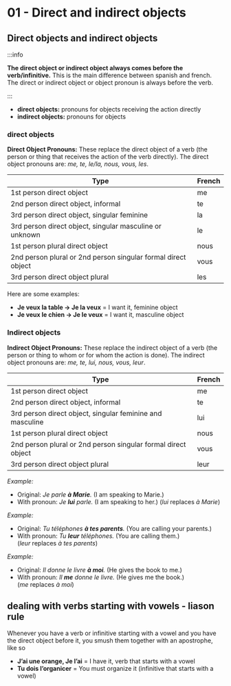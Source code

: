 # 01 - Direct and indirect objects

## Direct objects and indirect objects

:::info

**The direct object or indirect object always comes before the verb/infinitive.** This is the main difference between spanish and french. The direct or indirect object or object pronoun is always before the verb.

:::

- **direct objects:** pronouns for objects receiving the action directly
- **indirect objects:** pronouns for objects

### **direct objects**

**Direct Object Pronouns:** These replace the direct object of a verb (the person or thing that receives the action of the verb directly). The direct object pronouns are: *me, te, le/la, nous, vous, les*.

| Type                                                          | French |
| ------------------------------------------------------------- | ------ |
| 1st person direct object                                      | me     |
| 2nd person direct object, informal                            | te     |
| 3rd person direct object, singular feminine                   | la     |
| 3rd person direct object, singular masculine or unknown       | le     |
| 1st person plural direct object                               | nous   |
| 2nd person plural or 2nd person singular formal direct object | vous   |
| 3rd person direct object plural                               | les    |

Here are some examples:

- **Je veux la table → Je la veux** = I want it, feminine object
- **Je veux le chien → Je le veux** = I want it, masculine object

### Indirect objects

**Indirect Object Pronouns:** These replace the indirect object of a verb (the person or thing to whom or for whom the action is done). The indirect object pronouns are: *me, te, lui, nous, vous, leur*.

| Type                                                          | French |
| ------------------------------------------------------------- | ------ |
| 1st person direct object                                      | me     |
| 2nd person direct object, informal                            | te     |
| 3rd person direct object, singular feminine and masculine     | lui    |
| 1st person plural direct object                               | nous   |
| 2nd person plural or 2nd person singular formal direct object | vous   |
| 3rd person direct object plural                               | leur   |

_Example:_

- Original: *Je parle **à Marie**.* (I am speaking to Marie.)
- With pronoun: *Je **lui** parle.* (I am speaking to her.) (*lui* replaces *à Marie*)

_Example:_

- Original: *Tu téléphones **à tes parents**.* (You are calling your parents.)
- With pronoun: *Tu **leur** téléphones.* (You are calling them.) (*leur* replaces *à tes parents*)

_Example:_

- Original: *Il donne le livre **à moi**.* (He gives the book to me.)
- With pronoun: *Il **me** donne le livre.* (He gives me the book.) (*me* replaces *à moi*)

## **dealing with verbs starting with vowels - liason rule**

Whenever you have a verb or infinitive starting with a vowel and you have the direct object before it, you smush them together with an apostrophe, like so

- **J’ai une orange, Je l’ai** = I have it, verb that starts with a vowel
- **Tu dois l’organicer** = You must organize it (infinitive that starts with a vowel)
